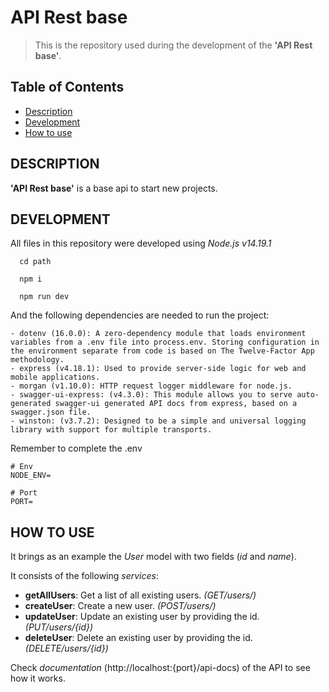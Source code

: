 # API Rest base
>This is the repository used during the development of the **'API Rest base'**.

## Table of Contents
- [Description](#description)
- [Development](#development)
- [How to use](#how-to-use)

## DESCRIPTION
**'API Rest base'** is a base api to start new projects.

## DEVELOPMENT
All files in this repository were developed using *Node.js v14.19.1*

```
  cd path
  
  npm i
  
  npm run dev
```

And the following dependencies are needed to run the project:

    - dotenv (16.0.0): A zero-dependency module that loads environment variables from a .env file into process.env. Storing configuration in the environment separate from code is based on The Twelve-Factor App methodology.
    - express (v4.18.1): Used to provide server-side logic for web and mobile applications.
    - morgan (v1.10.0): HTTP request logger middleware for node.js.
    - swagger-ui-express: (v4.3.0): This module allows you to serve auto-generated swagger-ui generated API docs from express, based on a swagger.json file.
    - winston: (v3.7.2): Designed to be a simple and universal logging library with support for multiple transports.

Remember to complete the .env

```
# Env
NODE_ENV=

# Port
PORT=
```

## HOW TO USE
It brings as an example the *User* model with two fields (*id* and *name*).

It consists of the following *services*:

- **getAllUsers**: Get a list of all existing users. *(GET/users/)*
- **createUser**: Create a new user. *(POST/users/)*
- **updateUser**: Update an existing user by providing the id. *(PUT/users/{id})*
- **deleteUser**: Delete an existing user by providing the id. *(DELETE/users/{id})*

Check *documentation* (http://localhost:{port}/api-docs) of the API to see how it works.
